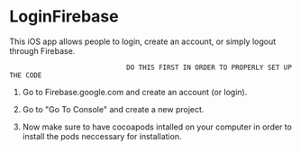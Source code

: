 # LoginFirebase
This iOS app allows people to login, create an account, or simply logout through Firebase.  

                                 DO THIS FIRST IN ORDER TO PROPERLY SET UP THE CODE 
1. Go to Firebase.google.com and create an account (or login).
2. Go to "Go To Console" and create a new project.

3. Now make sure to have cocoapods intalled on your computer in order to install the pods neccessary for installation.


